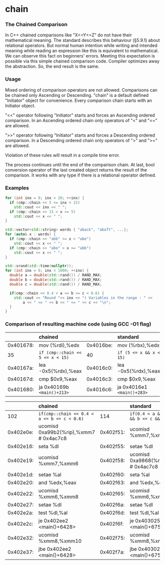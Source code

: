 # chain
### The Chained Comparison
In C++ chained comparisons like "X<=Y<=Z" do not have their mathematical meaning. The standard describes this behaviour (§5.9.1) about relational operators. But normal human intention while writing and intended meaning while reading an expression like this is equivalent to mathematical. We can observe this fact on beginners' errors. Meeting this expectation is possible via this simple chained comparison code. Compiler optimizes away the abstraction. So, the end result is the same.

### Usage
Mixed ordering of comparison operators are not allowed. Comparisons can be chained only Ascending or Descending. "chain" is a default defined "Initiator" object for convenience. Every comparison chain starts with an Initiator object. 

"<<" operator following "Initiator" starts and forces an Ascending ordered comparison. In an Ascending ordered chain only operators of "<" and "<=" are allowed.

">>" operator following "Initiator" starts and forces a Descending ordered comparison. In a Descending ordered chain only operators of ">" and ">=" are allowed.

Violation of these rules will result in a compile time error.

The process continues until the end of the comparison chain. At last, bool conversion operator of the last created object returns the result of the comparison. It works with any type if there is a relational operator defined.

### Examples


```C++
for (int inx = 0; inx < 20; ++inx) {
  if (cmp::chain << 5 <= inx < 15)
    std::cout << inx << " ";
  if (cmp::chain >> 15 > x >= 5)
    std::cout << x << " ";
}
```

```C++
std::vector<std::string> words { "aback", "abaft", ...};
for (auto& x : words) {
  if (cmp::chain << "abb" <= x < "abe")
    std::cout << x << " ";
  if (cmp::chain >> "abe" > x >= "abb")
	std::cout << x << " ";
}
```

```C++
std::srand(std::time(nullptr));
for (int inx = 0; inx < 1000; ++inx) {
  double a = double(std::rand()) / RAND_MAX;
  double b = double(std::rand()) / RAND_MAX;
  double c = double(std::rand()) / RAND_MAX;

  if(cmp::chain << 0.4 < a <= b <= c < 0.6) {
    std::cout << "Round "<< inx << ") Variables in the range : " <<
        a << " <= " << b << " <= " << c << "\n";
  }
}
```

### Comparison of resulting machine code (using GCC -O1 flag)

|   | chained |     | standard
--- | :------ | --- | :---
0x401678:|   mov     (%rdi),%edx          |0x4016be:|   mov     (%rbx),%edx
 35      |`if (cmp::chain << 5 <= x < 15)`   | 40      |`if (5 <= x && x < 15)`
0x40167a:|   lea     -0x5(%rdx),%eax      |0x4016c0:|   lea     -0x5(%rdx),%eax
0x40167d:|   cmp     $0x9,%eax            |0x4016c3:|   cmp     $0x9,%eax
0x401680:|   ja      0x40169b `<main()+213>`|0x4016c6:|   ja      0x4016e1 `<main()+283>`

|   | chained |     | standard
--- | :------ | --- | :---
102|`if(cmp::chain << 0.4 < a <= b <= c < 0.6)`|114|`if(0.4 < a && a <= b && b <= c && c < 0.6)`
0x402e0e:|   ucomisd 0xa99b2(%rip),%xmm7 # 0x4ac7c8 |0x402f51:|   ucomisd %xmm7,%xmm6
0x402e16:|   seta    %dl                            |0x402f55:|   setae   %dl
0x402e19:|   ucomisd %xmm7,%xmm6                    |0x402f58:|   ucomisd 0xa9868(%rip),%xmm7 # 0x4ac7c8
0x402e1d:|   setae   %al                            |0x402f60:|   seta    %al
0x402e20:|   and     %edx,%eax                      |0x402f63:|   and     %edx,%eax
0x402e22:|   ucomisd %xmm6,%xmm8                    |0x402f65:|   ucomisd %xmm6,%xmm8
0x402e27:|   setae   %dl                            |0x402f6a:|   setae   %dl
0x402e2a:|   test    %dl,%al                        |0x402f6d:|   test    %dl,%al
0x402e2c:|   je      0x402ee2 <main()+6428>         |0x402f6f:|   je      0x403025 <main()+6751>
0x402e32:|   ucomisd %xmm8,%xmm10                   |0x402f75:|   ucomisd %xmm8,%xmm10
0x402e37:|   jbe     0x402ee2 <main()+6428>         |0x402f7a:|   jbe     0x403025 <main()+6751>
